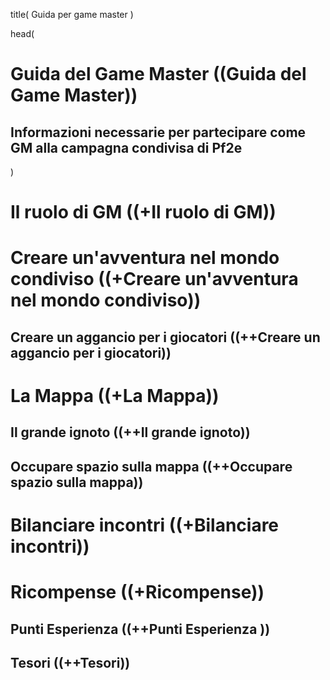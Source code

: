 title(
Guida per game master
)

head(
# Guida del Game Master ((Guida del Game Master))
Informazioni necessarie per partecipare come GM alla campagna condivisa di Pf2e
-
)

# Il ruolo di GM ((+Il ruolo di GM))

# Creare un'avventura nel mondo condiviso ((+Creare un'avventura nel mondo condiviso))

## Creare un aggancio per i giocatori ((++Creare un aggancio per i giocatori))

# La Mappa ((+La Mappa))

## Il grande ignoto ((++Il grande ignoto))

## Occupare spazio sulla mappa ((++Occupare spazio sulla mappa))

# Bilanciare incontri ((+Bilanciare incontri))

# Ricompense ((+Ricompense))

## Punti Esperienza ((++Punti Esperienza ))

## Tesori ((++Tesori))